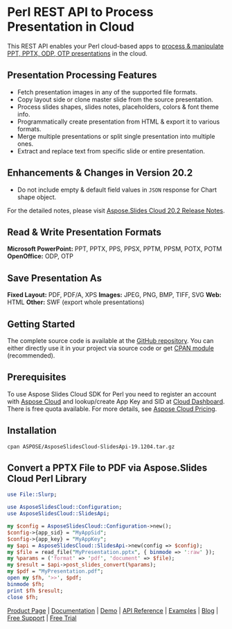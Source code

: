 # Perl REST API to Process Presentation in Cloud

This REST API enables your Perl cloud-based apps to [process & manipulate PPT, PPTX, ODP, OTP presentations](https://products.aspose.cloud/slides/perl) in the cloud.

## Presentation Processing Features

- Fetch presentation images in any of the supported file formats.
- Copy layout side or clone master slide from the source presentation.
- Process slides shapes, slides notes, placeholders, colors & font theme info.
- Programmatically create presentation from HTML & export it to various formats.
- Merge multiple presentations or split single presentation into multiple ones.
- Extract and replace text from specific slide or entire presentation.

## Enhancements & Changes in Version 20.2

- Do not include empty & default field values in `JSON` response for Chart shape object.

For the detailed notes, please visit [Aspose.Slides Cloud 20.2 Release Notes](https://docs.aspose.cloud/display/slidescloud/Aspose.Slides+Cloud+20.2+Release+Notes).

## Read & Write Presentation Formats

**Microsoft PowerPoint:** PPT, PPTX, PPS, PPSX, PPTM, PPSM, POTX, POTM
**OpenOffice:** ODP, OTP

## Save Presentation As

**Fixed Layout:** PDF, PDF/A, XPS
**Images:** JPEG, PNG, BMP, TIFF, SVG
**Web:** HTML
**Other:** SWF (export whole presentations)

## Getting Started

The complete source code is available at the [GitHub repository](https://github.com/aspose-slides-cloud/aspose-slides-cloud-perl). You can either directly use it in your project via source code or get [CPAN module](https://metacpan.org/release/AsposeSlidesCloud-SlidesApi) (recommended).

## Prerequisites

To use Aspose Slides Cloud SDK for Perl you need to register an account with [Aspose Cloud](https://www.aspose.cloud/) and lookup/create App Key and SID at [Cloud Dashboard](https://dashboard.aspose.cloud/#/apps). There is free quota available. For more details, see [Aspose Cloud Pricing](https://purchase.aspose.cloud/pricing).

## Installation

```console
cpan ASPOSE/AsposeSlidesCloud-SlidesApi-19.1204.tar.gz
```

## Convert a PPTX File to PDF via Aspose.Slides Cloud Perl Library

```perl
use File::Slurp;

use AsposeSlidesCloud::Configuration;
use AsposeSlidesCloud::SlidesApi;

my $config = AsposeSlidesCloud::Configuration->new();
$config->{app_sid} = "MyAppSid";
$config->{app_key} = "MyAppKey";
my $api = AsposeSlidesCloud::SlidesApi->new(config => $config);
my $file = read_file("MyPresentation.pptx", { binmode => ':raw' });
my %params = ('format' => 'pdf', 'document' => $file);
my $result = $api->post_slides_convert(%params);
my $pdf = "MyPresentation.pdf";
open my $fh, '>>', $pdf;
binmode $fh;
print $fh $result;
close $fh;
```

[Product Page](https://products.aspose.cloud/slides/perl) | [Documentation](https://docs.aspose.cloud/display/slidescloud/Home) | [Demo](https://products.aspose.app/slides/family) | [API Reference](https://apireference.aspose.cloud/slides/) | [Examples](https://github.com/aspose-slides-cloud/aspose-slides-cloud-perl) | [Blog](https://blog.aspose.cloud/category/slides/) | [Free Support](https://forum.aspose.cloud/c/slides) | [Free Trial](https://dashboard.aspose.cloud/#/apps)
